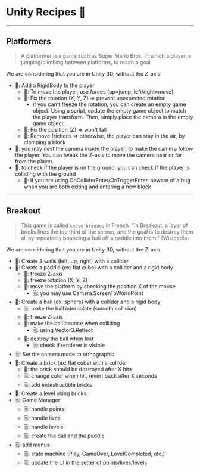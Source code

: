 # Unity Recipes 🔮

<hr class="sep-both">

## Platformers

> A platformer is a game such as Super Mario Bros, in which a player is jumping/climbing between platforms, to reach a goal.

We are considering that you are in Unity 3D, without the Z-axis.

* 📘: Add a RigidBody to the player
    * 📘: To move the player, use forces (up=jump, left/right=move)
    * 📕: Fix the rotation (X, Y, Z) => prevent unexpected rotation
        * if you can't freeze the rotation, you can create an empty game object. Using a script, update the empty game object to match the player transform. Then, simply place the camera in the empty game object.
    * 📕: Fix the position (Z) => won't fall
    * 📕: Remove frictions => otherwise, the player can stay in the air, by clamping a block
* 📘: you may nest the camera inside the player, to make the camera follow the player. You can tweak the Z-axis to move the camera near or far from the player.
* 📘: to check if the player is on the ground, you can check if the player is colliding with the ground
    * 📕: if you are using OnColliderEnter/OnTriggerEnter, beware of a bug when you are both exiting and entering a new block

<hr class="sep-both">

## Breakout

> This game is called `casse-briques` in French. "In Breakout, a layer of bricks lines the top third of the screen, and the goal is to destroy them all by repeatedly bouncing a ball off a paddle into them." (Wikipedia)

We are considering that you are in Unity 3D, without the Z-axis.

* 📘: Create 3 walls (left, up, right) with a collider
* 📘: Create a paddle (ex: flat cube) with a collider and a rigid body
    * 📕: freeze Z-axis
    * 📕: freeze rotation (X, Y, Z)
    * 📘: move the platform by checking the position X of the mouse
        * 🗒: you may use Camera.ScreenToWorldPoint
* 📘: Create a ball (ex: sphere) with a collider and a rigid body
    * 🗒: make the ball interpolate (smooth collision)
    * 📕: freeze Z-axis
    * 📘: make the ball bounce when colliding
        * 🗒: using Vector3.Reflect
    * 📘: destroy the ball when lost
        * 🗒: check if renderer is visible
* 🗒: Set the camera mode to orthographic
* 📘: Create a brick (ex: flat cube) with a collider
    * 📘: the brick should be destroyed after X hits
    * 🗒: change color when hit, revert back after X seconds
    * 🗒: add indestructible bricks
* 📘: Create a level using bricks
* 🗒: Game Manager
    * 🗒: handle points
    * 🗒: handle lives
    * 🗒: handle levels
    * 🗒: create the ball and the paddle
* 🗒: add menus
    * 🗒: state machine (Play, GameOver, LevelCompleted, etc.)
    * 🗒: update the UI in the setter of points/lives/levels